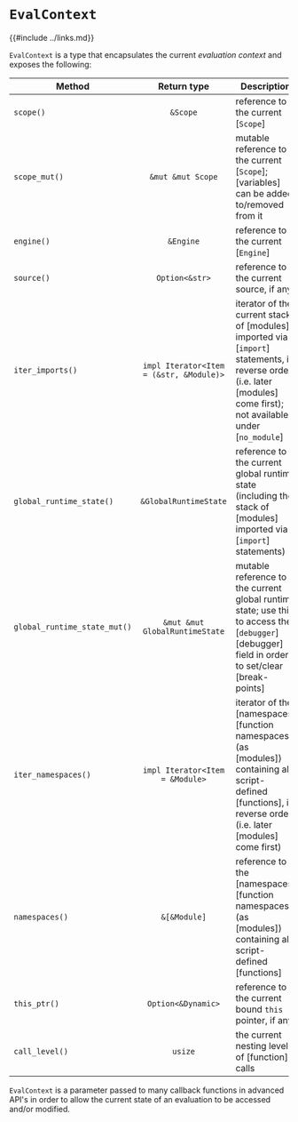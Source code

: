 `EvalContext`
=============

{{#include ../links.md}}

`EvalContext` is a type that encapsulates the current _evaluation context_ and exposes the following:

| Method                       |               Return type               | Description                                                                                                                                                          |
| ---------------------------- | :-------------------------------------: | -------------------------------------------------------------------------------------------------------------------------------------------------------------------- |
| `scope()`                    |                `&Scope`                 | reference to the current [`Scope`]                                                                                                                                   |
| `scope_mut()`                |            `&mut &mut Scope`            | mutable reference to the current [`Scope`]; [variables] can be added to/removed from it                                                                              |
| `engine()`                   |                `&Engine`                | reference to the current [`Engine`]                                                                                                                                  |
| `source()`                   |             `Option<&str>`              | reference to the current source, if any                                                                                                                              |
| `iter_imports()`             | `impl Iterator<Item = (&str, &Module)>` | iterator of the current stack of [modules] imported via [`import`] statements, in reverse order (i.e. later [modules] come first); not available under [`no_module`] |
| `global_runtime_state()`     |          `&GlobalRuntimeState`          | reference to the current global runtime state (including the stack of [modules] imported via [`import`] statements)                                                  |
| `global_runtime_state_mut()` |     `&mut &mut GlobalRuntimeState`      | mutable reference to the current global runtime state; use this to access the [`debugger`][debugger] field in order to set/clear [break-points]                      |
| `iter_namespaces()`          |     `impl Iterator<Item = &Module>`     | iterator of the [namespaces][function namespaces] (as [modules]) containing all script-defined [functions], in reverse order (i.e. later [modules] come first)       |
| `namespaces()`               |              `&[&Module]`               | reference to the [namespaces][function namespaces] (as [modules]) containing all script-defined [functions]                                                          |
| `this_ptr()`                 |           `Option<&Dynamic>`            | reference to the current bound `this` pointer, if any                                                                                                                |
| `call_level()`               |                 `usize`                 | the current nesting level of [function] calls                                                                                                                        |

`EvalContext` is a parameter passed to many callback functions in advanced API's in order to allow
the current state of an evaluation to be accessed and/or modified.
